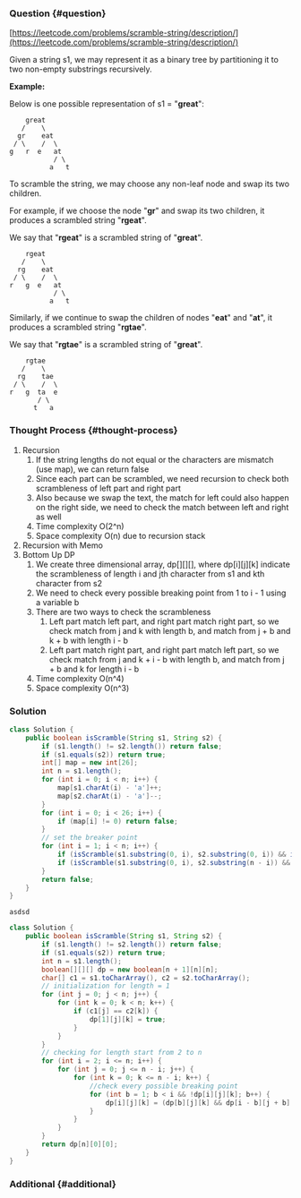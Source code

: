 ### Question {#question}

[https://leetcode.com/problems/scramble-string/description/](https://leetcode.com/problems/scramble-string/description/)

Given a string s1, we may represent it as a binary tree by partitioning it to two non-empty substrings recursively.

**Example:**

Below is one possible representation of s1 = "**great**":

```
    great
   /    \
  gr    eat
 / \    /  \
g   r  e   at
           / \
          a   t
```

To scramble the string, we may choose any non-leaf node and swap its two children.

For example, if we choose the node "**gr**" and swap its two children, it produces a scrambled string "**rgeat**".

We say that "**rgeat**" is a scrambled string of "**great**".

```
    rgeat
   /    \
  rg    eat
 / \    /  \
r   g  e   at
           / \
          a   t
```

Similarly, if we continue to swap the children of nodes "**eat**" and "**at**", it produces a scrambled string "**rgtae**".

We say that "**rgtae**" is a scrambled string of "**great**".

```
    rgtae
   /    \
  rg    tae
 / \    /  \
r   g  ta  e
       / \
      t   a
```

### Thought Process {#thought-process}

1. Recursion
   1. If the string lengths do not equal or the characters are mismatch \(use map\), we can return false
   2. Since each part can be scrambled, we need recursion to check both scrambleness of left part and right part
   3. Also because we swap the text, the match for left could also happen on the right side, we need to check the match between left and right as well
   4. Time complexity O\(2^n\)
   5. Space complexity O\(n\) due to recursion stack
2. Recursion with Memo
3. Bottom Up DP
   1. We create three dimensional array, dp\[\]\[\]\[\], where dp\[i\]\[j\]\[k\] indicate the scrambleness of length i and jth character from s1 and kth character from s2
   2. We need to check every possible breaking point from 1 to i - 1 using a variable b
   3. There are two ways to check the scrambleness
      1. Left part match left part, and right part match right part, so we check match from j and k with length b, and match from j + b and k + b with length i - b
      2. Left part match right part, and right part match left part, so we check match from j and k + i - b with length b, and match from j + b and k for length i - b
   4. Time complexity O\(n^4\)
   5. Space complexity O\(n^3\)

### Solution

```java
class Solution {
    public boolean isScramble(String s1, String s2) {
        if (s1.length() != s2.length()) return false;
        if (s1.equals(s2)) return true;
        int[] map = new int[26];
        int n = s1.length();
        for (int i = 0; i < n; i++) {
            map[s1.charAt(i) - 'a']++;
            map[s2.charAt(i) - 'a']--;
        }
        for (int i = 0; i < 26; i++) {
            if (map[i] != 0) return false;
        }
        // set the breaker point
        for (int i = 1; i < n; i++) {
            if (isScramble(s1.substring(0, i), s2.substring(0, i)) && isScramble(s1.substring(i), s2.substring(i))) return true;
            if (isScramble(s1.substring(0, i), s2.substring(n - i)) && isScramble(s1.substring(i), s2.substring(0, n - i))) return true;
        }
        return false;
    }
}
```

```
asdsd
```

```java
class Solution {
    public boolean isScramble(String s1, String s2) {
        if (s1.length() != s2.length()) return false;
        if (s1.equals(s2)) return true;
        int n = s1.length();
        boolean[][][] dp = new boolean[n + 1][n][n];
        char[] c1 = s1.toCharArray(), c2 = s2.toCharArray();
        // initialization for length = 1
        for (int j = 0; j < n; j++) {
            for (int k = 0; k < n; k++) {
                if (c1[j] == c2[k]) {
                    dp[1][j][k] = true;
                }
            }
        }
        // checking for length start from 2 to n
        for (int i = 2; i <= n; i++) {
            for (int j = 0; j <= n - i; j++) {
                for (int k = 0; k <= n - i; k++) {
                    //check every possible breaking point
                    for (int b = 1; b < i && !dp[i][j][k]; b++) {
                        dp[i][j][k] = (dp[b][j][k] && dp[i - b][j + b][k + b]) || (dp[b][j][k + i - b] && dp[i - b][j + b][k]);
                    }
                }
            }
        }
        return dp[n][0][0];
    }
}
```

### Additional {#additional}




